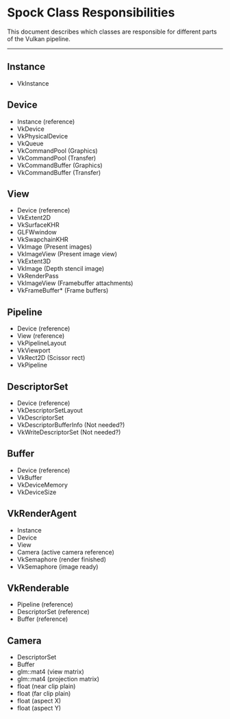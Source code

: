 # Spock Class Responsibilities
This document describes which classes are responsible for different parts of the Vulkan pipeline. 

---

## Instance
* VkInstance

## Device
* Instance (reference)
* VkDevice
* VkPhysicalDevice
* VkQueue
* VkCommandPool (Graphics)
* VkCommandPool (Transfer)
* VkCommandBuffer (Graphics)
* VkCommandBuffer (Transfer)

## View
* Device (reference)
* VkExtent2D
* VkSurfaceKHR
* GLFWwindow
* VkSwapchainKHR
* VkImage (Present images)
* VkImageView (Present image view)
* VkExtent3D
* VkImage (Depth stencil image)
* VkRenderPass
* VkImageView (Framebuffer attachments)
* VkFrameBuffer* (Frame buffers)

## Pipeline
* Device (reference)
* View (reference)
* VkPipelineLayout
* VkViewport
* VkRect2D (Scissor rect)
* VkPipeline

## DescriptorSet
* Device (reference)
* VkDescriptorSetLayout
* VkDescriptorSet
* VkDescriptorBufferInfo (Not needed?)
* VkWriteDescriptorSet (Not needed?)

## Buffer
* Device (reference)
* VkBuffer
* VkDeviceMemory
* VkDeviceSize

## VkRenderAgent
* Instance
* Device
* View
* Camera (active camera reference)
* VkSemaphore (render finished)
* VkSemaphore (image ready)

## VkRenderable
* Pipeline (reference)
* DescriptorSet (reference)
* Buffer (reference)

## Camera
* DescriptorSet
* Buffer
* glm::mat4 (view matrix)
* glm::mat4 (projection matrix)
* float (near clip plain)
* float (far clip plain)
* float (aspect X)
* float (aspect Y)